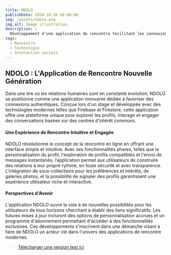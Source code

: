 ```yaml
---
title: NDOLO
publishDate: 2024-10-26 00:00:00
img: /assets/ndolo.png
img_alt: Image illustrative.
description: |
  Développement d'une application de rencontre facilitant les connexions authentiques et sécurisées .
tags:
  - Rencontre
  - Technologie
  - Interaction sociale
---
```


## NDOLO : L'Application de Rencontre Nouvelle Génération

Dans une ère où les relations humaines sont en constante évolution, NDOLO se positionne comme une application innovante dédiée à favoriser des connexions authentiques. Conçue lors d'un stage et développée avec des technologies modernes telles que Firebase et Firestore, cette application offre une plateforme unique pour explorer les profils, interagir et engager des conversations basées sur des centres d'intérêt communs.

#### Une Expérience de Rencontre Intuitive et Engagée

NDOLO révolutionne le concept de la rencontre en ligne en offrant une interface simple et intuitive. Avec ses fonctionnalités phares, telles que la personnalisation du profil, l'exploration de profils compatibles et l'envoi de messages instantanés, l’application permet aux utilisateurs de construire des relations à leur propre rythme, en toute sécurité et avec transparence. L'intégration de sous-collections pour les préférences et intérêts, de galeries photos, et la possibilité de signaler des profils garantissent une expérience utilisateur riche et interactive.

#### Perspectives d'Avenir

L'application NDOLO ouvre la voie à de nouvelles possibilités pour les utilisateurs de tous horizons cherchant à établir des liens significatifs. Les futures mises à jour incluront des options de personnalisation accrues et un programme d'abonnement permettant d'accéder à des fonctionnalités exclusives. Ces développements s'inscrivent dans une démarche visant à faire de NDOLO un acteur clé dans l'univers des applications de rencontre modernes.

><a href="https://itech-gabon.alwaysdata.net/ndolo-app/pages/" target="_blank">Télécharger une version test ici</a>